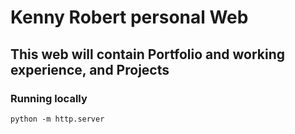 # Kenny Robert personal Web
## This web will contain Portfolio and working experience, and Projects

### Running locally
`python -m http.server`